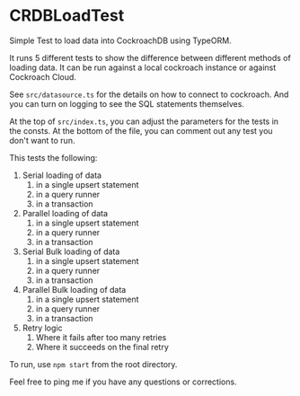 # CRDBLoadTest

Simple Test to load data into CockroachDB using TypeORM.

It runs 5 different tests to show the difference between different methods of loading data.
It can be run against a local cockroach instance or against Cockroach Cloud.

See `src/datasource.ts` for the details on how to connect to cockroach.  And you can turn on
logging to see the SQL statements themselves.

At the top of `src/index.ts`, you can adjust the parameters for the tests in the consts.
At the bottom of the file, you can comment out any test you don't want to run.

This tests the following:

1. Serial loading of data
    1. in a single upsert statement
    1. in a query runner
    1. in a transaction
2. Parallel loading of data
    1. in a single upsert statement
    2. in a query runner
    3. in a transaction
3. Serial Bulk loading of data
    1. in a single upsert statement
    2. in a query runner
    3. in a transaction
4. Parallel Bulk loading of data
    1. in a single upsert statement
    2. in a query runner
    3. in a transaction
5. Retry logic
    1. Where it fails after too many retries
    2. Where it succeeds on the final retry

To run, use `npm start` from the root directory.

Feel free to ping me if you have any questions or corrections.
